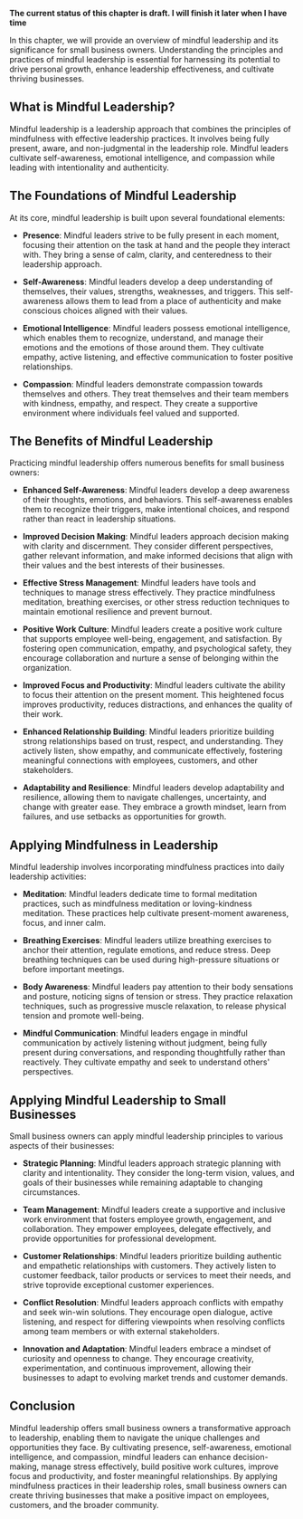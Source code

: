 **The current status of this chapter is draft. I will finish it later when I have time**

In this chapter, we will provide an overview of mindful leadership and its significance for small business owners. Understanding the principles and practices of mindful leadership is essential for harnessing its potential to drive personal growth, enhance leadership effectiveness, and cultivate thriving businesses.

What is Mindful Leadership?
---------------------------

Mindful leadership is a leadership approach that combines the principles of mindfulness with effective leadership practices. It involves being fully present, aware, and non-judgmental in the leadership role. Mindful leaders cultivate self-awareness, emotional intelligence, and compassion while leading with intentionality and authenticity.

The Foundations of Mindful Leadership
-------------------------------------

At its core, mindful leadership is built upon several foundational elements:

* **Presence**: Mindful leaders strive to be fully present in each moment, focusing their attention on the task at hand and the people they interact with. They bring a sense of calm, clarity, and centeredness to their leadership approach.

* **Self-Awareness**: Mindful leaders develop a deep understanding of themselves, their values, strengths, weaknesses, and triggers. This self-awareness allows them to lead from a place of authenticity and make conscious choices aligned with their values.

* **Emotional Intelligence**: Mindful leaders possess emotional intelligence, which enables them to recognize, understand, and manage their emotions and the emotions of those around them. They cultivate empathy, active listening, and effective communication to foster positive relationships.

* **Compassion**: Mindful leaders demonstrate compassion towards themselves and others. They treat themselves and their team members with kindness, empathy, and respect. They create a supportive environment where individuals feel valued and supported.

The Benefits of Mindful Leadership
----------------------------------

Practicing mindful leadership offers numerous benefits for small business owners:

* **Enhanced Self-Awareness**: Mindful leaders develop a deep awareness of their thoughts, emotions, and behaviors. This self-awareness enables them to recognize their triggers, make intentional choices, and respond rather than react in leadership situations.

* **Improved Decision Making**: Mindful leaders approach decision making with clarity and discernment. They consider different perspectives, gather relevant information, and make informed decisions that align with their values and the best interests of their businesses.

* **Effective Stress Management**: Mindful leaders have tools and techniques to manage stress effectively. They practice mindfulness meditation, breathing exercises, or other stress reduction techniques to maintain emotional resilience and prevent burnout.

* **Positive Work Culture**: Mindful leaders create a positive work culture that supports employee well-being, engagement, and satisfaction. By fostering open communication, empathy, and psychological safety, they encourage collaboration and nurture a sense of belonging within the organization.

* **Improved Focus and Productivity**: Mindful leaders cultivate the ability to focus their attention on the present moment. This heightened focus improves productivity, reduces distractions, and enhances the quality of their work.

* **Enhanced Relationship Building**: Mindful leaders prioritize building strong relationships based on trust, respect, and understanding. They actively listen, show empathy, and communicate effectively, fostering meaningful connections with employees, customers, and other stakeholders.

* **Adaptability and Resilience**: Mindful leaders develop adaptability and resilience, allowing them to navigate challenges, uncertainty, and change with greater ease. They embrace a growth mindset, learn from failures, and use setbacks as opportunities for growth.

Applying Mindfulness in Leadership
----------------------------------

Mindful leadership involves incorporating mindfulness practices into daily leadership activities:

* **Meditation**: Mindful leaders dedicate time to formal meditation practices, such as mindfulness meditation or loving-kindness meditation. These practices help cultivate present-moment awareness, focus, and inner calm.

* **Breathing Exercises**: Mindful leaders utilize breathing exercises to anchor their attention, regulate emotions, and reduce stress. Deep breathing techniques can be used during high-pressure situations or before important meetings.

* **Body Awareness**: Mindful leaders pay attention to their body sensations and posture, noticing signs of tension or stress. They practice relaxation techniques, such as progressive muscle relaxation, to release physical tension and promote well-being.

* **Mindful Communication**: Mindful leaders engage in mindful communication by actively listening without judgment, being fully present during conversations, and responding thoughtfully rather than reactively. They cultivate empathy and seek to understand others' perspectives.

Applying Mindful Leadership to Small Businesses
-----------------------------------------------

Small business owners can apply mindful leadership principles to various aspects of their businesses:

* **Strategic Planning**: Mindful leaders approach strategic planning with clarity and intentionality. They consider the long-term vision, values, and goals of their businesses while remaining adaptable to changing circumstances.

* **Team Management**: Mindful leaders create a supportive and inclusive work environment that fosters employee growth, engagement, and collaboration. They empower employees, delegate effectively, and provide opportunities for professional development.

* **Customer Relationships**: Mindful leaders prioritize building authentic and empathetic relationships with customers. They actively listen to customer feedback, tailor products or services to meet their needs, and strive toprovide exceptional customer experiences.

* **Conflict Resolution**: Mindful leaders approach conflicts with empathy and seek win-win solutions. They encourage open dialogue, active listening, and respect for differing viewpoints when resolving conflicts among team members or with external stakeholders.

* **Innovation and Adaptation**: Mindful leaders embrace a mindset of curiosity and openness to change. They encourage creativity, experimentation, and continuous improvement, allowing their businesses to adapt to evolving market trends and customer demands.

Conclusion
----------

Mindful leadership offers small business owners a transformative approach to leadership, enabling them to navigate the unique challenges and opportunities they face. By cultivating presence, self-awareness, emotional intelligence, and compassion, mindful leaders can enhance decision-making, manage stress effectively, build positive work cultures, improve focus and productivity, and foster meaningful relationships. By applying mindfulness practices in their leadership roles, small business owners can create thriving businesses that make a positive impact on employees, customers, and the broader community.
